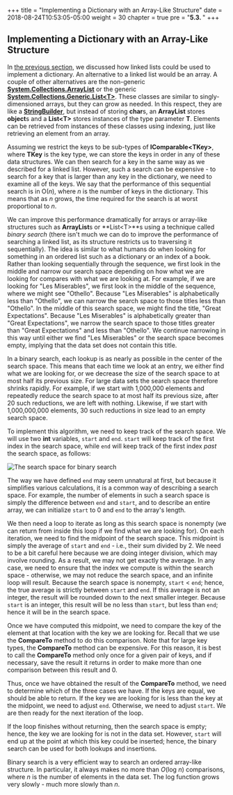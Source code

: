 +++
title = "Implementing a Dictionary with an Array-Like Structure"
date = 2018-08-24T10:53:05-05:00
weight = 30
chapter = true
pre = "<b>5.3. </b>"
+++

## Implementing a Dictionary with an Array-Like Structure

In [the previous
section](http://people.cs.ksu.edu/~rhowell/DataStructures/redirect/dictionary-linked-lists),
we discussed how linked lists could be used to implement a dictionary.
An alternative to a linked list would be an array. A couple of other
alternatives are the non-generic
[**System.Collections.ArrayList**](http://msdn.microsoft.com/en-us/library/system.collections.arraylist.aspx)
or the generic
[**System.Collections.Generic.List\<T\>**](http://msdn.microsoft.com/en-us/library/6sh2ey19\(v=vs.110\).aspx).
These classes are similar to singly-dimensioned arrays, but they can
grow as needed. In this respect, they are like a
[**StringBuilder**](http://msdn.microsoft.com/en-us/library/system.text.stringbuilder\(v=vs.110\).aspx),
but instead of storing **char**s, an **ArrayList** stores **object**s
and a **List\<T\>** stores instances of the type parameter **T**.
Elements can be retrieved from instances of these classes using
indexing, just like retrieving an element from an array.

Assuming we restrict the keys to be sub-types of
**IComparable\<TKey\>**, where **TKey** is the key type, we can store
the keys in order in any of these data structures. We can then search
for a key in the same way as we described for a linked list. However,
such a search can be expensive - to search for a key that is larger than
any key in the dictionary, we need to examine all of the keys. We say
that the performance of this sequential search is in O(*n*), where *n*
is the number of keys in the dictionary. This means that as *n* grows,
the time required for the search is at worst proportional to *n*.

We can improve this performance dramatically for arrays or array-like
structures such as **ArrayList**s or **List\<T\>**s using a technique
called *binary search* (there isn't much we can do to improve the
performance of searching a linked list, as its structure restricts us to
traversing it sequentially). The idea is similar to what humans do when
looking for something in an ordered list such as a dictionary or an
index of a book. Rather than looking sequentially through the sequence,
we first look in the middle and narrow our search space depending on how
what we are looking for compares with what we are looking at. For
example, if we are looking for "Les Miserables", we first look in the
middle of the sequence, where we might see "Othello". Because "Les
Miserables" is alphabetically less than "Othello", we can narrow the
search space to those titles less than "Othello". In the middle of this
search space, we might find the title, "Great Expectations". Because
"Les Miserables" is alphabetically greater than "Great Expectations", we
narrow the search space to those titles greater than "Great
Expectations" and less than "Othello". We continue narrowing in this way
until either we find "Les Miserables" or the search space becomes empty,
implying that the data set does not contain this title.

In a binary search, each lookup is as nearly as possible in the center
of the search space. This means that each time we look at an entry, we
either find what we are looking for, or we decrease the size of the
search space to at most half its previous size. For large data sets the
search space therefore shrinks rapidly. For example, if we start with
1,000,000 elements and repeatedly reduce the search space to at most
half its previous size, after 20 such reductions, we are left with
nothing. Likewise, if we start with 1,000,000,000 elements, 30 such
reductions in size lead to an empty search space.

To implement this algorithm, we need to keep track of the search space.
We will use two **int** variables, `start` and `end`. `start` will keep
track of the first index in the search space, while `end` will keep
track of the first index *past* the search space, as follows:

![The search space for binary search](binary-search-space.jpg)

The way we have defined `end` may seem unnatural at first, but because
it simplifies various calculations, it is a common way of describing a
search space. For example, the number of elements in such a search space
is simply the difference between `end` and `start`, and to describe an
entire array, we can initialize `start` to 0 and `end` to the array's
length.

We then need a loop to iterate as long as this search space is nonempty
(we can return from inside this loop if we find what we are looking
for). On each iteration, we need to find the midpoint of the search
space. This midpoint is simply the average of `start` and `end` - i.e.,
their sum divided by 2. We need to be a bit careful here because we are
doing integer division, which may involve rounding. As a result, we may
not get exactly the average. In any case, we need to ensure that the
index we compute is within the search space - otherwise, we may not
reduce the search space, and an infinite loop will result. Because the
search space is nonempty, `start` \< `end`; hence, the true
average is strictly between `start` and `end`. If this average is not an
integer, the result will be rounded down to the next smaller integer.
Because `start` is an integer, this result will be no less than `start`,
but less than `end`; hence it will be in the search space.

Once we have computed this midpoint, we need to compare the key of the
element at that location with the key we are looking for. Recall that we
use the **CompareTo** method to do this comparison. Note that for large
key types, the **CompareTo** method can be expensive. For this reason,
it is best to call the **CompareTo** method only once for a given pair
of keys, and if necessary, save the result it returns in order to make
more than one comparison between this result and 0.

Thus, once we have obtained the result of the **CompareTo** method, we
need to determine which of the three cases we have. If the keys are
equal, we should be able to return. If the key we are looking for is
less than the key at the midpoint, we need to adjust `end`. Otherwise,
we need to adjust `start`. We are then ready for the next iteration of
the loop.

If the loop finishes without returning, then the search space is empty;
hence, the key we are looking for is not in the data set. However,
`start` will end up at the point at which this key could be inserted;
hence, the binary search can be used for both lookups and insertions.

Binary search is a very efficient way to search an ordered array-like
structure. In particular, it always makes no more than *O*(log *n*)
comparisons, where *n* is the number of elements in the data set. The
log function grows very slowly - much more slowly than *n*.
